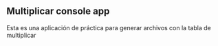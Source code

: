 ## Multiplicar console app

Esta es una aplicación de práctica para generar archivos con la tabla de multiplicar